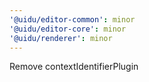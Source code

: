 ```yaml
---
'@uidu/editor-common': minor
'@uidu/editor-core': minor
'@uidu/renderer': minor
---
```


Remove contextIdentifierPlugin
